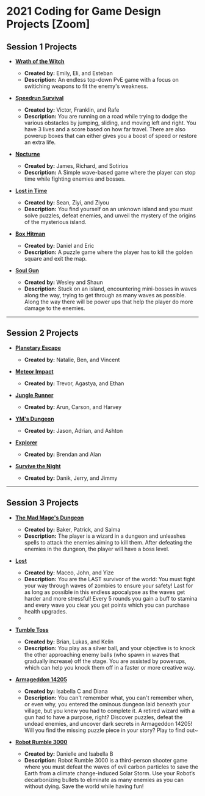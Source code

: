 # 2021 Coding for Game Design Projects [Zoom]

## Session 1 Projects

+ [**Wrath of the Witch**](https://nyu-c4gd.github.io/nyu-c4gd/2021/games/season1/wrathofthewitch/)
  - **Created by:** Emily, Eli, and Esteban
  - **Description:** An endless top-down PvE game with a focus on switiching weapons to fit the enemy's weakness.
  
+ [**Speedrun Survival**](https://nyu-c4gd.github.io/nyu-c4gd/2021/games/session1/speedrunsurvival/)
  - **Created by:** Victor, Franklin, and Rafe
  - **Description:** You are running on a road while trying to dodge the various obstacles by jumping, sliding, and moving left and right. You have 3 lives and a score based on how far travel. There are also powerup boxes that can either gives you a boost of speed or restore an extra life.
  
+ [**Nocturne**](https://nyu-c4gd.github.io/nyu-c4gd/2021/games/session1/nocturne/)
  - **Created by:** James, Richard, and Sotirios
  - **Description:** A Simple wave-based game where the player can stop time while fighting enemies and bosses.

+ [**Lost in Time**](https://nyu-c4gd.github.io/nyu-c4gd/2021/games/session1/lostintime/)
  - **Created by:** Sean, Ziyi, and Ziyou
  - **Description:** You find yourself on an unknown island and you must solve puzzles, defeat enemies, and unveil the mystery of the origins of the mysterious island.

  
+ [**Box Hitman**](https://nyu-c4gd.github.io/nyu-c4gd/2021/games/session1/boxhitman/)
  - **Created by:** Daniel and Eric
  - **Description:** A puzzle game where the player has to kill the golden square and exit the map.

  
+ [**Soul Gun**](https://nyu-c4gd.github.io/nyu-c4gd/2021/games/season1/SoulGun/)
  - **Created by:** Wesley and Shaun
  - **Description:** Stuck on an island, encountering mini-bosses in waves along the way, trying to get through as many waves as possible. Along the way there will be power ups that help the player do more damage to the enemies.


----

## Session 2 Projects

+ [**Planetary Escape**](https://nyu-c4gd.github.io/nyu-c4gd/2021/games/season2/PlanetaryEscape/)
  - **Created by:** Natalie, Ben, and Vincent

  
+ [**Meteor Impact**](https://nyu-c4gd.github.io/nyu-c4gd/2021/games/session2/MeteorImpact/)
  - **Created by:** Trevor, Agastya, and Ethan


+ [**Jungle Runner**](https://https://nyu-c4gd.github.io/nyu-c4gd/2021/games/season2/JungleRunner/)
  - **Created by:** Arun, Carson, and Harvey


+ [**YM's Dungeon**](https://nyu-c4gd.github.io/nyu-c4gd/2021/games/season2/YMsDungeon/)
  - **Created by:** Jason, Adrian, and Ashton

  
+ [**Explorer**](https://nyu-c4gd.github.io/nyu-c4gd/2021/games/season2/Explorer/)
  - **Created by:** Brendan and Alan


+ [**Survive the Night**](https://nyu-c4gd.github.io/nyu-c4gd/2021/games/season2/SurviveTheNight/)
  - **Created by:** Danik, Jerry, and Jimmy


****

## Session 3 Projects

+ [**The Mad Mage's Dungeon**](https://nyu-c4gd.github.io/nyu-c4gd/2021/games/season3/group1/)
  - **Created by:** Baker, Patrick, and Salma
  - **Description:** The player is a wizard in a dungeon and unleashes spells to attack the enemies aiming to kill them. After defeating the enemies in the dungeon, the player will have a boss level.
  
+ [**Lost**](https://nyu-c4gd.github.io/nyu-c4gd/2021/games/season3/group2/)
  - **Created by:** Maceo, John, and Yize
  - **Description:** You are the LAST survivor of the world: You must fight your way through waves of zombies to ensure your safety! Last for as long as possible in this endless apocalypse as the waves get harder and more stressful! Every 5 rounds you gain a buff to stamina and every wave you clear you get points which you can purchase health upgrades.
  - 
+ [**Tumble Toss**](https://nyu-c4gd.github.io/nyu-c4gd/2021/games/season3/group3/)
  - **Created by:** Brian, Lukas, and Kelin
  - **Description:** You play as a silver ball, and your objective is to knock the other approaching enemy balls (who spawn in waves that gradually increase) off the stage. You are assisted by powerups, which can help you knock them off in a faster or more creative way.

+ [**Armageddon 14205**](https://nyu-c4gd.github.io/nyu-c4gd/2021/games/season3/group4/)
  - **Created by:** Isabella C and Diana 
  - **Description:** You can't remember what, you can't remember when, or even why, you entered the ominous dungeon laid beneath your village, but you knew you had to complete it. A retired wizard with a gun had to have a purpose, right? Discover puzzles, defeat the undead enemies, and uncover dark secrets in Armageddon 14205! Will you find the missing puzzle piece in your story? Play to find out~

+ [**Robot Rumble 3000**](https://nyu-c4gd.github.io/nyu-c4gd/2021/games/season3/group5/)
  - **Created by:** Danielle and Isabella B
  - **Description:** Robot Rumble 3000 is a third-person shooter game where you must defeat the waves of evil carbon particles to save the Earth from a climate change-induced Solar Storm. Use your Robot’s decarbonizing bullets to eliminate as many enemies as you can without dying. Save the world while having fun!

